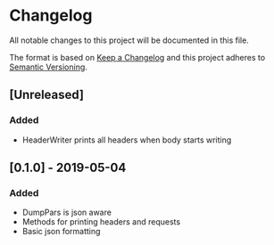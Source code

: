 # Changelog
All notable changes to this project will be documented in this file.

The format is based on [Keep a Changelog](http://keepachangelog.com/en/1.0.0/)
and this project adheres to [Semantic Versioning](http://semver.org/spec/v2.0.0.html).

## [Unreleased]
### Added

- HeaderWriter prints all headers when body starts writing

## [0.1.0] - 2019-05-04
### Added

- DumpPars is json aware
- Methods for printing headers and requests
- Basic json formatting
